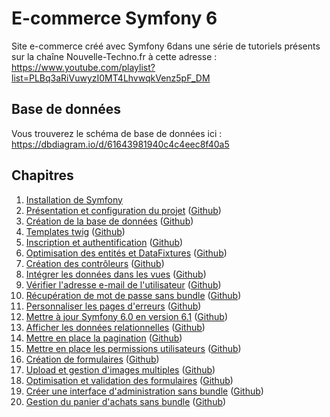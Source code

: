 # E-commerce Symfony 6

Site e-commerce créé avec Symfony 6dans une série de tutoriels présents sur la chaîne Nouvelle-Techno.fr à cette adresse : https://www.youtube.com/playlist?list=PLBq3aRiVuwyzI0MT4LhvwqkVenz5pF_DM

## Base de données
Vous trouverez le schéma de base de données ici : https://dbdiagram.io/d/61643981940c4c4eec8f40a5

## Chapitres

1. [Installation de Symfony](https://www.youtube.com/watch?v=kuKb3VfcTWE&list=PLBq3aRiVuwyzI0MT4LhvwqkVenz5pF_DM)
2. [Présentation et configuration du projet](https://www.youtube.com/watch?v=kpSYFMV4eJc&list=PLBq3aRiVuwyzI0MT4LhvwqkVenz5pF_DM) ([Github](https://github.com/NouvelleTechno/e-commerce-Symfony-6/tree/66945f03393e89a400a2e4bf903a5707f0e826ae))
3. [Création de la base de données](https://www.youtube.com/watch?v=MhVAwrujifQ&list=PLBq3aRiVuwyzI0MT4LhvwqkVenz5pF_DM) ([Github](https://github.com/NouvelleTechno/e-commerce-Symfony-6/tree/8aac3b89650ec88dfbdcbee5b3be3ad3a0490e6e))
4. [Templates twig](https://www.youtube.com/watch?v=aqw1bgitDcE&list=PLBq3aRiVuwyzI0MT4LhvwqkVenz5pF_DM) ([Github](https://github.com/NouvelleTechno/e-commerce-Symfony-6/tree/2708a3828d31a1a62db1351ec3c3305a93398f24))
5. [Inscription et authentification](https://www.youtube.com/watch?v=INfHFDIjgrw&list=PLBq3aRiVuwyzI0MT4LhvwqkVenz5pF_DM) ([Github](https://github.com/NouvelleTechno/e-commerce-Symfony-6/tree/b6b05e5b7f6a22536a7c8a42581c028c453db431))
6. [Optimisation des entités et DataFixtures](https://www.youtube.com/watch?v=JVVeBiewhNg&list=PLBq3aRiVuwyzI0MT4LhvwqkVenz5pF_DM) ([Github](https://github.com/NouvelleTechno/e-commerce-Symfony-6/tree/0a0c4ecb0dbc945abaf9515ea4d560eb5e0b4650))
7. [Création des contrôleurs](https://www.youtube.com/watch?v=X_mNHTGJb5M&list=PLBq3aRiVuwyzI0MT4LhvwqkVenz5pF_DM) ([Github](https://github.com/NouvelleTechno/e-commerce-Symfony-6/tree/211cf1fa951afc7f7d127b4dd82fd1504918464d))
8. [Intégrer les données dans les vues](https://www.youtube.com/watch?v=OG-ALaraXoo&list=PLBq3aRiVuwyzI0MT4LhvwqkVenz5pF_DM) ([Github](https://github.com/NouvelleTechno/e-commerce-Symfony-6/tree/66484fc5e7157942206e650a08ebd3a7904a7ae1))
9. [Vérifier l'adresse e-mail de l'utilisateur](https://www.youtube.com/watch?v=UrJUn2EL07U&list=PLBq3aRiVuwyzI0MT4LhvwqkVenz5pF_DM) ([Github](https://github.com/NouvelleTechno/e-commerce-Symfony-6/tree/996e9e06990f27560f45185f2be1fbda01a28dfa))
10. [Récupération de mot de passe sans bundle](https://www.youtube.com/watch?v=ZPqcKl2Izt0&list=PLBq3aRiVuwyzI0MT4LhvwqkVenz5pF_DM) ([Github](https://github.com/NouvelleTechno/e-commerce-Symfony-6/tree/b4157fdcc7c1fc8b6ce80ca6494d2f60f56724b4))
11. [Personnaliser les pages d'erreurs](https://www.youtube.com/watch?v=BXMjfCk8DSY&list=PLBq3aRiVuwyzI0MT4LhvwqkVenz5pF_DM) ([Github](https://github.com/NouvelleTechno/e-commerce-Symfony-6/tree/7c867ee1eed3e2dbc768e32d47ba6ecde3cf888a))
12. [Mettre à jour Symfony 6.0 en version 6.1](https://www.youtube.com/watch?v=nkSvIRQXuGE&list=PLBq3aRiVuwyzI0MT4LhvwqkVenz5pF_DM) ([Github](https://github.com/NouvelleTechno/e-commerce-Symfony-6/tree/b9932f77293377df524e9c354af57c14b932164b))
13. [Afficher les données relationnelles](https://www.youtube.com/watch?v=ANhUSINw8Q4&list=PLBq3aRiVuwyzI0MT4LhvwqkVenz5pF_DM) ([Github](https://github.com/NouvelleTechno/e-commerce-Symfony-6/tree/6ffc5cb5b278abc5f9b195a3478f30937f6230d8))
14. [Mettre en place la pagination](https://www.youtube.com/watch?v=Jwq-RDUv2D4&list=PLBq3aRiVuwyzI0MT4LhvwqkVenz5pF_DM) ([Github](https://github.com/NouvelleTechno/e-commerce-Symfony-6/tree/a8c05d3db08646f247771429b18e4484998d7063))
15. [Mettre en place les permissions utilisateurs](https://www.youtube.com/watch?v=DoYRLFMxa34&list=PLBq3aRiVuwyzI0MT4LhvwqkVenz5pF_DM) ([Github](https://github.com/NouvelleTechno/e-commerce-Symfony-6/tree/d9f15a1faaf9acf4b6a273ed9895142acc5e3ca7))
16. [Création de formulaires](https://www.youtube.com/watch?v=pCQmK56sr7c&list=PLBq3aRiVuwyzI0MT4LhvwqkVenz5pF_DM) ([Github](https://github.com/NouvelleTechno/e-commerce-Symfony-6/tree/e9524670b5d3b9ca0843767314dcf26b301d3948))
17. [Upload et gestion d'images multiples](https://www.youtube.com/watch?v=axbLC9PqzfE&list=PLBq3aRiVuwyzI0MT4LhvwqkVenz5pF_DM) ([Github](https://github.com/NouvelleTechno/e-commerce-Symfony-6/tree/f7d2917ba21e7923f9fc94c7102676ad5259a77c))
18. [Optimisation et validation des formulaires](https://www.youtube.com/watch?v=DCB3QLlFCJM&list=PLBq3aRiVuwyzI0MT4LhvwqkVenz5pF_DM) ([Github](https://github.com/NouvelleTechno/e-commerce-Symfony-6/tree/6a833889600259d88df7e52be31e5694a6e48d44))
19. [Créer une interface d'administration sans bundle](https://www.youtube.com/watch?v=8Q_1uBkGGOU&list=PLBq3aRiVuwyzI0MT4LhvwqkVenz5pF_DM) ([Github](https://github.com/NouvelleTechno/e-commerce-Symfony-6/tree/2665f5f20c036c651a7fe2a0a467a0f54e314c52))
20. [Gestion du panier d'achats sans bundle](https://www.youtube.com/watch?v=egKFpD14580&list=PLBq3aRiVuwyzI0MT4LhvwqkVenz5pF_DM) ([Github](https://github.com/NouvelleTechno/e-commerce-Symfony-6/tree/63627c616188e1cf9d9a1f34c6c59f48a7a2dde8))